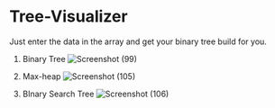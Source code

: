 # Tree-Visualizer

Just enter the data in the array and get your binary tree build for you.

1. Binary Tree
   ![Screenshot (99)](https://github.com/navrozb01/binary-tree-visualizer/assets/96216861/2f0767c0-6a30-4ab5-9b37-d953e6bb6d22)

2. Max-heap
    ![Screenshot (105)](https://github.com/navrozb01/binary-tree-visualizer/assets/96216861/0f3f07e6-28c3-446e-a1ff-6e17edd7845e)

3. BInary Search Tree
   ![Screenshot (106)](https://github.com/navrozb01/binary-tree-visualizer/assets/96216861/37d66f3b-f824-4995-a987-a6c17bccaef6)

